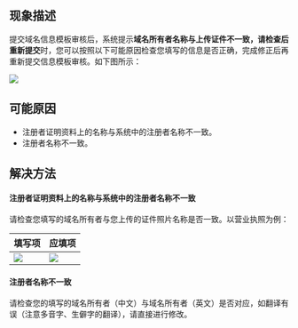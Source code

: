 
## 现象描述
提交域名信息模板审核后，系统提示**域名所有者名称与上传证件不一致，请检查后重新提交**时，您可以按照以下可能原因检查您填写的信息是否正确，完成修正后再重新提交信息模板审核。如下图所示：

![](https://qcloudimg.tencent-cloud.cn/raw/53b6feb13b799150f0daa4bf6f562a72.png)

## 可能原因
- 注册者证明资料上的名称与系统中的注册者名称不一致。
- 注册者名称不一致。

## 解决方法
#### 注册者证明资料上的名称与系统中的注册者名称不一致
请检查您填写的域名所有者与您上传的证件照片名称是否一致。以营业执照为例：


| 填写项 | 应填项 | 
|---------|---------|
| ![](https://qcloudimg.tencent-cloud.cn/raw/c298a8c2d9c076d0040806bfaf030b94.png) | ![](https://qcloudimg.tencent-cloud.cn/raw/4a9eedf62341094ed1575c4d66d72b6a.png) | 



#### 注册者名称不一致
请检查您的填写的域名所有者（中文）与域名所有者（英文）是否对应，如翻译有误（注意多音字、生僻字的翻译），请直接进行修改。
